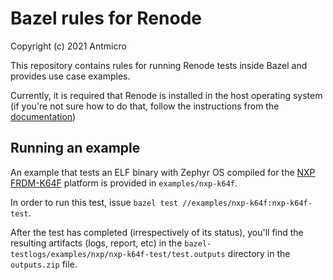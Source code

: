 # Bazel rules for Renode
Copyright (c) 2021 Antmicro

This repository contains rules for running Renode tests inside Bazel and provides use case examples.

Currently, it is required that Renode is installed in the host operating system (if you're not sure how to do that, follow the instructions from the [documentation](https://renode.readthedocs.io/en/latest/introduction/installing.html))

## Running an example

An example that tests an ELF binary with Zephyr OS compiled for the [NXP FRDM-K64F](https://www.nxp.com/design/development-boards/freedom-development-boards/mcu-boards/freedom-development-platform-for-kinetis-k64-k63-and-k24-mcus:FRDM-K64F) platform is provided in `examples/nxp-k64f`.

In order to run this test, issue `bazel test //examples/nxp-k64f:nxp-k64f-test`.

After the test has completed (irrespectively of its status), you'll find the resulting artifacts (logs, report, etc) in the `bazel-testlogs/examples/nxp/nxp-k64f-test/test.outputs` directory in the `outputs.zip` file.
